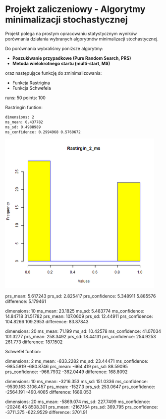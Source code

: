 # Projekt zaliczeniowy - Algorytmy minimalizacji stochastycznej
Projekt polega na prostym opracowaniu statystycznym wyników porównania działania wybranych algorytmów minimalizacji stochastycznej.

Do porównania wybraliśmy poniższe algorytmy:
- **Poszukiwanie przypadkowe (Pure Random Search, PRS)**
- **Metoda wielokrotnego startu (multi-start, MS)**

oraz następujące funkcję do zminimalizowania:
- Funkcja Rastrigina
- Funkcja Schwefela

runs: 50 
points: 100 

Rastringin funtion:

```
dimensions: 2 
ms_mean: 0.437782
ms_sd: 0.4988989
ms_confidence: 0.2994968 0.5760672
```
![My Image](histograms\Rastirgin_2_ms.png)

prs_mean: 5.617243
prs_sd: 2.825417
prs_confidence: 5.348911 5.885576
difference: 5.179461

dimensions: 10 
ms_mean: 23.1825
ms_sd: 5.483774
ms_confidence: 14.84718 31.51782
prs_mean: 107.0609
prs_sd: 12.44911
prs_confidence: 104.8266 109.2953
difference: 83.87843

dimensions: 20 
ms_mean: 71.199
ms_sd: 10.42578
ms_confidence: 41.07034 101.3277
prs_mean: 258.3492
prs_sd: 18.44131
prs_confidence: 254.9253 261.773
difference: 187.1502

Schwefel funtion:

dimensions: 2 
ms_mean: -833.2282
ms_sd: 23.44471
ms_confidence: -985.5819 -680.8746
prs_mean: -664.419
prs_sd: 88.59095
prs_confidence: -966.7932 -362.0449
difference: 168.8092

dimensions: 10 
ms_mean: -3216.353
ms_sd: 151.0336
ms_confidence: -9539.163 3106.457
prs_mean: -1527.3
prs_sd: 253.0647
prs_confidence: -2564.191 -490.4085
difference: 1689.053 

dimensions: 20 
ms_mean: -5869.074
ms_sd: 227.7499
ms_confidence: -20246.45 8508.301
prs_mean: -2167.164
prs_sd: 369.795
prs_confidence: -3711.375 -622.9529
difference: 3701.91

